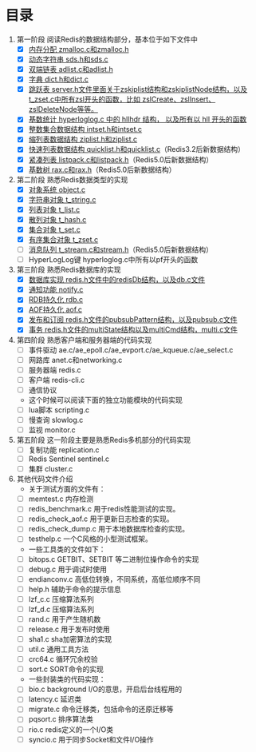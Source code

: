# 目录

1. 第一阶段 阅读Redis的数据结构部分，基本位于如下文件中
    - [x] [内存分配 zmalloc.c和zmalloc.h](./first_stage/Redis源码-内存分配zmalloc.md)
    - [x] [动态字符串 sds.h和sds.c](./first_stage/Redis源码-动态字符串sds.md)
    - [x] [双端链表 adlist.c和adlist.h](./first_stage/Redis源码-双端链表adlist.md)
    - [x] [字典 dict.h和dict.c](./first_stage/Redis源码-字典dict.md)
    - [x] [跳跃表 server.h文件里面关于zskiplist结构和zskiplistNode结构，以及t_zset.c中所有zsl开头的函数，比如 zslCreate、zslInsert、zslDeleteNode等等。](./first_stage/Redis源码-有序集合zset.md)
    - [x] [基数统计 hyperloglog.c 中的 hllhdr 结构， 以及所有以 hll 开头的函数](./first_stage/Redis源码-基数统计hyperloglog.md)
    - [x] [整数集合数据结构 intset.h和intset.c](./first_stage/Redis源码-整数集合intset.md)
    - [x] [缩列表数据结构 ziplist.h和ziplist.c](./first_stage/Redis源码-压缩列表ziplist.md)
    - [x] [快速列表数据结构 quicklist.h和quicklist.c](./first_stage/Redis源码-快速列表quicklist.md)（Redis3.2后新数据结构）
    - [x] [紧凑列表 listpack.c和listpack.h](./first_stage/Redis源码-紧凑列表listpack.md)（Redis5.0后新数据结构）
    - [x] [基数树 rax.c和rax.h](./first_stage/Redis源码-基数树rax.md)（Redis5.0后新数据结构）
2. 第二阶段 熟悉Redis数据类型的实现
    - [x] [对象系统 object.c](./second_stage/Redis源码-对象系统object.md)
    - [x] [字符串对象 t_string.c](./second_stage/Redis源码-字符串对象string.md)
    - [x] [列表对象 t_list.c](./second_stage/Redis源码-列表对象list.md)
    - [x] [散列对象 t_hash.c](./second_stage/Redis源码-散列对象hash.md)
    - [x] [集合对象 t_set.c](./second_stage/Redis源码-集合对象set.md)
    - [x] [有序集合对象 t_zset.c](./second_stage/Redis源码-有序集合对象zset.md)
    - [ ] [消息队列 t_stream.c和stream.h](./second_stage/Redis源码-消息队列stream.md)（Redis5.0后新数据结构）
    - [ ] HyperLogLog键 hyperloglog.c中所有以pf开头的函数
3. 第三阶段 熟悉Redis数据库的实现
    - [x] [数据库实现 redis.h文件中的redisDb结构，以及db.c文件](./third_stage/Redis源码-数据库的实现.md)
    - [x] [通知功能 notify.c](./third_stage/Redis源码-通知功能notify.md)
    - [x] [RDB持久化 rdb.c](./third_stage/Redis源码-RDB持久化.md)
    - [x] [AOF持久化 aof.c](./third_stage/Redis源码-AOF持久化.md)
    - [x] [发布和订阅 redis.h文件的pubsubPattern结构，以及pubsub.c文件](./third_stage/Redis源码-发布和订阅.md)
    - [x] [事务 redis.h文件的multiState结构以及multiCmd结构，multi.c文件](./third_stage/Redis源码-事务.md)
4. 第四阶段 熟悉客户端和服务器端的代码实现
    - [ ] 事件驱动 ae.c/ae_epoll.c/ae_evport.c/ae_kqueue.c/ae_select.c
    - [ ] 网路库 anet.c和networking.c
    - [ ] 服务器端 redis.c
    - [ ] 客户端 redis-cli.c
    - [ ] 通信协议
    - 这个时候可以阅读下面的独立功能模块的代码实现
    - [ ] lua脚本 scripting.c
    - [ ] 慢查询 slowlog.c
    - [ ] 监视 monitor.c
5. 第五阶段 这一阶段主要是熟悉Redis多机部分的代码实现
    - [ ] 复制功能 replication.c
    - [ ] Redis Sentinel sentinel.c
    - [ ] 集群 cluster.c
6. 其他代码文件介绍
    - 关于测试方面的文件有：
    - [ ] memtest.c 内存检测
    - [ ] redis_benchmark.c 用于redis性能测试的实现。
    - [ ] redis_check_aof.c 用于更新日志检查的实现。
    - [ ] redis_check_dump.c 用于本地数据库检查的实现。
    - [ ] testhelp.c 一个C风格的小型测试框架。
    - 一些工具类的文件如下：
    - [ ] bitops.c GETBIT、SETBIT 等二进制位操作命令的实现
    - [ ] debug.c 用于调试时使用
    - [ ] endianconv.c 高低位转换，不同系统，高低位顺序不同
    - [ ] help.h 辅助于命令的提示信息
    - [ ] lzf_c.c 压缩算法系列
    - [ ] lzf_d.c 压缩算法系列
    - [ ] rand.c 用于产生随机数
    - [ ] release.c 用于发布时使用
    - [ ] sha1.c sha加密算法的实现
    - [ ] util.c 通用工具方法
    - [ ] crc64.c 循环冗余校验
    - [ ] sort.c SORT命令的实现
    - 一些封装类的代码实现：
    - [ ] bio.c background I/O的意思，开启后台线程用的
    - [ ] latency.c 延迟类
    - [ ] migrate.c 命令迁移类，包括命令的还原迁移等
    - [ ] pqsort.c 排序算法类
    - [ ] rio.c redis定义的一个I/O类
    - [ ] syncio.c 用于同步Socket和文件I/O操作
